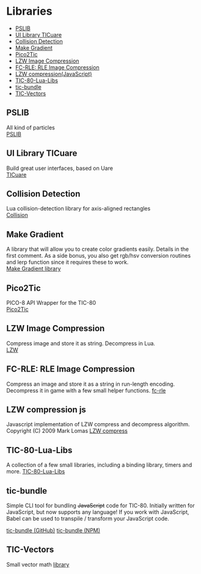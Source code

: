 # Libraries

- [PSLIB](#pslib)
- [UI Library TICuare](#ui-library-ticuare)
- [Collision Detection](#collision-detection)
- [Make Gradient](#make-gradient)
- [Pico2Tic](#pico2tic)
- [LZW Image Compression](#lzw-image-compression)
- [FC-RLE: RLE Image Compression](#fc-rle-rle-image-compression)
- [LZW compression(JavaScript)](#lzw-compression-js)
- [TIC-80-Lua-Libs](#TIC-80-Lua-Libs)
- [tic-bundle](#tic-bundle)
- [TIC-Vectors](#TIC-Vectors)

## PSLIB
All kind of particles  
[PSLIB](https://tic80.com/play?cart=85)

## UI Library TICuare  
Build great user interfaces, based on Uare  
[TICuare](https://github.com/Crutiatix/TICuare)

## Collision Detection
Lua collision-detection library for axis-aligned rectangles  
[Collision](https://itch.io/t/72354/collision-detection-library-bump-and-simple-demo-for-tic-80)

## Make Gradient
A library that will allow you to create color gradients easily. Details in the first comment. As a side bonus, you also get rgb/hsv conversion routines and lerp function since it requires these to work.  
[Make Gradient library](https://pastebin.com/kiVBG8HD)

## Pico2Tic
PICO-8 API Wrapper for the TIC-80  
[Pico2Tic](https://github.com/musurca/pico2tic)

## LZW Image Compression
Compress image and store it as string. Decompress in Lua.  
[LZW](https://github.com/deck-dev/LZW-image-compression-for-TIC)

## FC-RLE: RLE Image Compression
Compress an image and store it as a string in run-length encoding. Decompress it in game with a few small helper functions.
[fc-rle](https://github.com/josefnpat/fc-rle)

## LZW compression js 
Javascript implementation of LZW compress and decompress algorithm. Copyright (C) 2009 Mark Lomas
[LZW compress](https://tic80.com/play?cart=135)

## TIC-80-Lua-Libs
A collection of a few small libraries, including a binding library, timers and more. [TIC-80-Lua-Libs](https://github.com/Kozova1/TIC80-Lua-Libs)

## tic-bundle
Simple CLI tool for bundling ~~JavaScript~~ code for TIC-80. Initially written for JavaScript, but now supports any language! If you work with JavaScript, Babel can be used to transpile / transform your JavaScript code.

[tic-bundle (GitHub)](https://github.com/chronoDave/tic-bundle) 
[tic-bundle (NPM)](https://www.npmjs.com/package/tic-bundle)

## TIC-Vectors
Small vector math [library](https://github.com/ElNico56/TIC-Vectors)